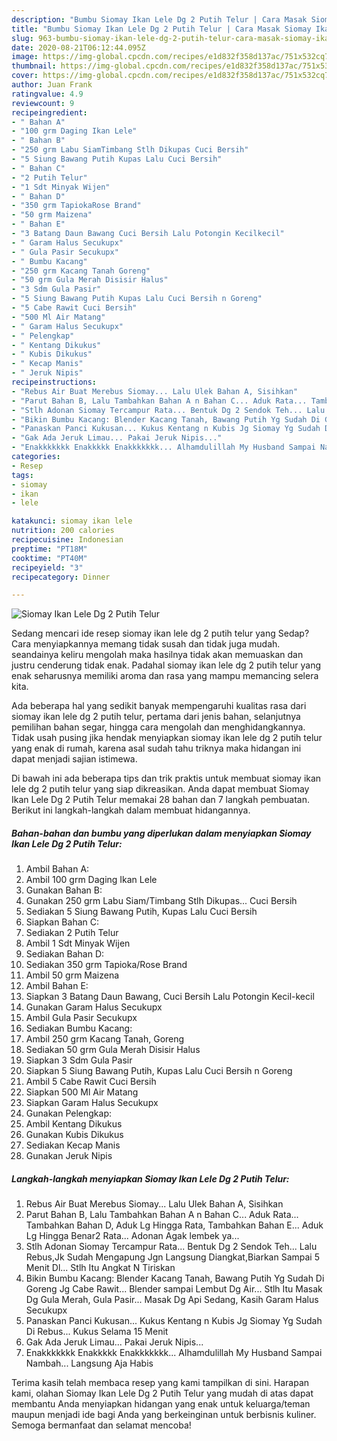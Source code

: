 ```yaml
---
description: "Bumbu Siomay Ikan Lele Dg 2 Putih Telur | Cara Masak Siomay Ikan Lele Dg 2 Putih Telur Yang Menggugah Selera"
title: "Bumbu Siomay Ikan Lele Dg 2 Putih Telur | Cara Masak Siomay Ikan Lele Dg 2 Putih Telur Yang Menggugah Selera"
slug: 963-bumbu-siomay-ikan-lele-dg-2-putih-telur-cara-masak-siomay-ikan-lele-dg-2-putih-telur-yang-menggugah-selera
date: 2020-08-21T06:12:44.095Z
image: https://img-global.cpcdn.com/recipes/e1d832f358d137ac/751x532cq70/siomay-ikan-lele-dg-2-putih-telur-foto-resep-utama.jpg
thumbnail: https://img-global.cpcdn.com/recipes/e1d832f358d137ac/751x532cq70/siomay-ikan-lele-dg-2-putih-telur-foto-resep-utama.jpg
cover: https://img-global.cpcdn.com/recipes/e1d832f358d137ac/751x532cq70/siomay-ikan-lele-dg-2-putih-telur-foto-resep-utama.jpg
author: Juan Frank
ratingvalue: 4.9
reviewcount: 9
recipeingredient:
- " Bahan A"
- "100 grm Daging Ikan Lele"
- " Bahan B"
- "250 grm Labu SiamTimbang Stlh Dikupas Cuci Bersih"
- "5 Siung Bawang Putih Kupas Lalu Cuci Bersih"
- " Bahan C"
- "2 Putih Telur"
- "1 Sdt Minyak Wijen"
- " Bahan D"
- "350 grm TapiokaRose Brand"
- "50 grm Maizena"
- " Bahan E"
- "3 Batang Daun Bawang Cuci Bersih Lalu Potongin Kecilkecil"
- " Garam Halus Secukupx"
- " Gula Pasir Secukupx"
- " Bumbu Kacang"
- "250 grm Kacang Tanah Goreng"
- "50 grm Gula Merah Disisir Halus"
- "3 Sdm Gula Pasir"
- "5 Siung Bawang Putih Kupas Lalu Cuci Bersih n Goreng"
- "5 Cabe Rawit Cuci Bersih"
- "500 Ml Air Matang"
- " Garam Halus Secukupx"
- " Pelengkap"
- " Kentang Dikukus"
- " Kubis Dikukus"
- " Kecap Manis"
- " Jeruk Nipis"
recipeinstructions:
- "Rebus Air Buat Merebus Siomay... Lalu Ulek Bahan A, Sisihkan"
- "Parut Bahan B, Lalu Tambahkan Bahan A n Bahan C... Aduk Rata... Tambahkan Bahan D, Aduk Lg Hingga Rata, Tambahkan Bahan E... Aduk Lg Hingga Benar2 Rata... Adonan Agak lembek ya..."
- "Stlh Adonan Siomay Tercampur Rata... Bentuk Dg 2 Sendok Teh... Lalu Rebus,Jk Sudah Mengapung Jgn Langsung Diangkat,Biarkan Sampai 5 Menit Dl... Stlh Itu Angkat N Tiriskan"
- "Bikin Bumbu Kacang: Blender Kacang Tanah, Bawang Putih Yg Sudah Di Goreng Jg Cabe Rawit... Blender sampai Lembut Dg Air... Stlh Itu Masak Dg Gula Merah, Gula Pasir... Masak Dg Api Sedang, Kasih Garam Halus Secukupx"
- "Panaskan Panci Kukusan... Kukus Kentang n Kubis Jg Siomay Yg Sudah Di Rebus... Kukus Selama 15 Menit"
- "Gak Ada Jeruk Limau... Pakai Jeruk Nipis..."
- "Enakkkkkkk Enakkkkk Enakkkkkkk... Alhamdulillah My Husband Sampai Nambah... Langsung Aja Habis"
categories:
- Resep
tags:
- siomay
- ikan
- lele

katakunci: siomay ikan lele 
nutrition: 200 calories
recipecuisine: Indonesian
preptime: "PT18M"
cooktime: "PT40M"
recipeyield: "3"
recipecategory: Dinner

---
```



![Siomay Ikan Lele Dg 2 Putih Telur](https://img-global.cpcdn.com/recipes/e1d832f358d137ac/751x532cq70/siomay-ikan-lele-dg-2-putih-telur-foto-resep-utama.jpg)

Sedang mencari ide resep siomay ikan lele dg 2 putih telur yang Sedap? Cara menyiapkannya memang tidak susah dan tidak juga mudah. seandainya keliru mengolah maka hasilnya tidak akan memuaskan dan justru cenderung tidak enak. Padahal siomay ikan lele dg 2 putih telur yang enak seharusnya memiliki aroma dan rasa yang mampu memancing selera kita.

Ada beberapa hal yang sedikit banyak mempengaruhi kualitas rasa dari siomay ikan lele dg 2 putih telur, pertama dari jenis bahan, selanjutnya pemilihan bahan segar, hingga cara mengolah dan menghidangkannya. Tidak usah pusing jika hendak menyiapkan siomay ikan lele dg 2 putih telur yang enak di rumah, karena asal sudah tahu triknya maka hidangan ini dapat menjadi sajian istimewa.




Di bawah ini ada beberapa tips dan trik praktis untuk membuat siomay ikan lele dg 2 putih telur yang siap dikreasikan. Anda dapat membuat Siomay Ikan Lele Dg 2 Putih Telur memakai 28 bahan dan 7 langkah pembuatan. Berikut ini langkah-langkah dalam membuat hidangannya.

<!--inarticleads1-->

##### Bahan-bahan dan bumbu yang diperlukan dalam menyiapkan Siomay Ikan Lele Dg 2 Putih Telur:

1. Ambil  Bahan A:
1. Ambil 100 grm Daging Ikan Lele
1. Gunakan  Bahan B:
1. Gunakan 250 grm Labu Siam/Timbang Stlh Dikupas... Cuci Bersih
1. Sediakan 5 Siung Bawang Putih, Kupas Lalu Cuci Bersih
1. Siapkan  Bahan C:
1. Sediakan 2 Putih Telur
1. Ambil 1 Sdt Minyak Wijen
1. Sediakan  Bahan D:
1. Sediakan 350 grm Tapioka/Rose Brand
1. Ambil 50 grm Maizena
1. Ambil  Bahan E:
1. Siapkan 3 Batang Daun Bawang, Cuci Bersih Lalu Potongin Kecil-kecil
1. Gunakan  Garam Halus Secukupx
1. Ambil  Gula Pasir Secukupx
1. Sediakan  Bumbu Kacang:
1. Ambil 250 grm Kacang Tanah, Goreng
1. Sediakan 50 grm Gula Merah Disisir Halus
1. Siapkan 3 Sdm Gula Pasir
1. Siapkan 5 Siung Bawang Putih, Kupas Lalu Cuci Bersih n Goreng
1. Ambil 5 Cabe Rawit Cuci Bersih
1. Siapkan 500 Ml Air Matang
1. Siapkan  Garam Halus Secukupx
1. Gunakan  Pelengkap:
1. Ambil  Kentang Dikukus
1. Gunakan  Kubis Dikukus
1. Sediakan  Kecap Manis
1. Gunakan  Jeruk Nipis




<!--inarticleads2-->

##### Langkah-langkah menyiapkan Siomay Ikan Lele Dg 2 Putih Telur:

1. Rebus Air Buat Merebus Siomay... Lalu Ulek Bahan A, Sisihkan
1. Parut Bahan B, Lalu Tambahkan Bahan A n Bahan C... Aduk Rata... Tambahkan Bahan D, Aduk Lg Hingga Rata, Tambahkan Bahan E... Aduk Lg Hingga Benar2 Rata... Adonan Agak lembek ya...
1. Stlh Adonan Siomay Tercampur Rata... Bentuk Dg 2 Sendok Teh... Lalu Rebus,Jk Sudah Mengapung Jgn Langsung Diangkat,Biarkan Sampai 5 Menit Dl... Stlh Itu Angkat N Tiriskan
1. Bikin Bumbu Kacang: Blender Kacang Tanah, Bawang Putih Yg Sudah Di Goreng Jg Cabe Rawit... Blender sampai Lembut Dg Air... Stlh Itu Masak Dg Gula Merah, Gula Pasir... Masak Dg Api Sedang, Kasih Garam Halus Secukupx
1. Panaskan Panci Kukusan... Kukus Kentang n Kubis Jg Siomay Yg Sudah Di Rebus... Kukus Selama 15 Menit
1. Gak Ada Jeruk Limau... Pakai Jeruk Nipis...
1. Enakkkkkkk Enakkkkk Enakkkkkkk... Alhamdulillah My Husband Sampai Nambah... Langsung Aja Habis




Terima kasih telah membaca resep yang kami tampilkan di sini. Harapan kami, olahan Siomay Ikan Lele Dg 2 Putih Telur yang mudah di atas dapat membantu Anda menyiapkan hidangan yang enak untuk keluarga/teman maupun menjadi ide bagi Anda yang berkeinginan untuk berbisnis kuliner. Semoga bermanfaat dan selamat mencoba!
